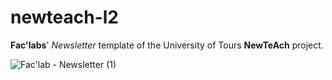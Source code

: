 # newteach-l2

__Fac'labs__' _Newsletter_ template of the University of Tours __NewTeAch__ project.

![Fac'lab - Newsletter (1)](https://user-images.githubusercontent.com/82931295/201871079-d2cfd0fb-27a5-40be-bff1-c8808d500b7b.png)
